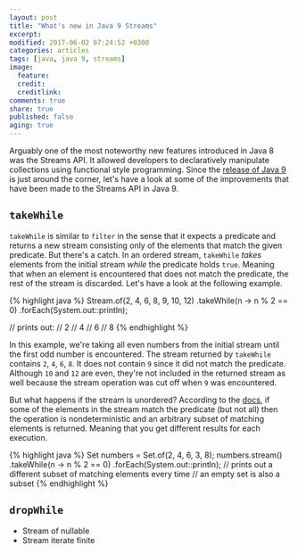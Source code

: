 ```yaml
---
layout: post
title: "What's new in Java 9 Streams"
excerpt:
modified: 2017-06-02 07:24:52 +0300
categories: articles
tags: [java, java 9, streams]
image:
  feature:
  credit:
  creditlink:
comments: true
share: true
published: false
aging: true
---
```


Arguably one of the most noteworthy new features introduced in Java 8 was the Streams API. It allowed developers to declaratively manipulate collections using functional style programming. Since the [release of Java 9](http://www.java9countdown.xyz/ "Countdown to Java 9 Release Date") is just around the corner, let's have a look at some of the improvements that have been made to the Streams API in Java 9.

## `takeWhile`

`takeWhile` is similar to `filter` in the sense that it expects a predicate and returns a new stream consisting only of the elements that match the given predicate. But there's a catch. In an ordered stream, `takeWhile` *takes* elements from the initial stream *while* the predicate holds `true`. Meaning that when an element is encountered that does not match the predicate, the rest of the stream is discarded. Let's have a look at the following example.

{% highlight java %}
Stream.of(2, 4, 6, 8, 9, 10, 12)
    .takeWhile(n -> n % 2 == 0)
    .forEach(System.out::println);

// prints out:
// 2
// 4
// 6
// 8
{% endhighlight %}

In this example, we're taking all even numbers from the initial stream until the first odd number is encountered. The stream returned by `takeWhile` contains `2`, `4`, `6`, `8`. It does not contain `9` since it did not match the predicate. Although `10` and `12` are even, they're not included in the returned stream as well because the stream operation was cut off when `9` was encountered.

But what happens if the stream is unordered? According to the [docs](http://download.java.net/java/jdk9/docs/api/java/util/stream/Stream.html#takeWhile-java.util.function.Predicate-), if some of the elements in the stream match the predicate (but not all) then the operation is nondeterministic and an arbitrary subset of matching elements is returned. Meaning that you get different results for each execution.

{% highlight java %}
Set<Integer> numbers = Set.of(2, 4, 6, 3, 8);
numbers.stream()
    .takeWhile(n -> n % 2 == 0)
    .forEach(System.out::println);
// prints out a different subset of matching elements every time
// an empty set is also a subset
{% endhighlight %}

## `dropWhile`

* Stream of nullable
* Stream iterate finite
